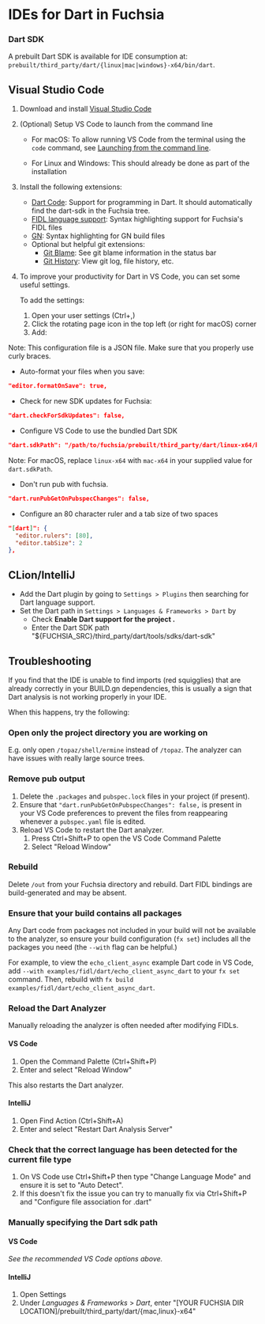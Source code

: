 # IDEs for Dart in Fuchsia

### Dart SDK

A prebuilt Dart SDK is available for IDE consumption at:
`prebuilt/third_party/dart/{linux|mac|windows}-x64/bin/dart`.

## Visual Studio Code

1.  Download and install [Visual Studio Code](https://code.visualstudio.com/)
1.  (Optional) Setup VS Code to launch from the command line

    *   For macOS: To allow running VS Code from the terminal using the `code`
        command, see
        [Launching from the command line](https://code.visualstudio.com/docs/setup/mac#_launching-from-the-command-line).

    *   For Linux and Windows: This should already be done as part of the
        installation

1.  Install the following extensions:

    *   [Dart Code](https://marketplace.visualstudio.com/items?itemName=Dart-Code.dart-code):
        Support for programming in Dart. It should automatically find the dart-sdk in the Fuchsia tree.
    *   [FIDL language support](https://marketplace.visualstudio.com/items?itemName=fuchsia-authors.language-fidl):
        Syntax highlighting support for Fuchsia's FIDL files
    *   [GN](https://marketplace.visualstudio.com/items?itemName=npclaudiu.vscode-gn):
        Syntax highlighting for GN build files
    *   Optional but helpful git extensions:
        *   [Git Blame](https://marketplace.visualstudio.com/items?itemName=waderyan.gitblame):
            See git blame information in the status bar
        *   [Git History](https://marketplace.visualstudio.com/items?itemName=donjayamanne.githistory):
            View git log, file history, etc.

1.  To improve your productivity for Dart in VS Code, you can set some useful
    settings.

    To add the settings:

    1. Open your user settings (Ctrl+,)
    1. Click the rotating page icon in the top left (or right for macOS) corner
    1. Add:

Note: This configuration file is a JSON file. Make sure that you properly use
curly braces.

* Auto-format your files when you save:

```json
"editor.formatOnSave": true,
```

* Check for new SDK updates for Fuchsia:

```json
"dart.checkForSdkUpdates": false,
```

* Configure VS Code to use the bundled Dart SDK


```json
"dart.sdkPath": "/path/to/fuchsia/prebuilt/third_party/dart/linux-x64/bin/dart",
```

Note: For macOS, replace `linux-x64` with `mac-x64` in your supplied value for
`dart.sdkPath`.

* Don't run pub with fuchsia.

```json
"dart.runPubGetOnPubspecChanges": false,
```

* Configure an 80 character ruler and a tab size of two spaces

```json
"[dart]": {
  "editor.rulers": [80],
  "editor.tabSize": 2
},
```

## CLion/IntelliJ

* Add the Dart plugin by going to `Settings > Plugins` then searching for
  Dart language support.
* Set the Dart path in `Settings > Languages & Frameworks > Dart` by
  * Check __Enable Dart support for the project <project name>.__
  * Enter the Dart SDK path "${FUCHSIA_SRC}/third_party/dart/tools/sdks/dart-sdk"


## Troubleshooting

If you find that the IDE is unable to find imports (red squigglies) that are
already correctly in your BUILD.gn dependencies, this is usually a sign that
Dart analysis is not working properly in your IDE.

When this happens, try the following:

### Open only the project directory you are working on

E.g. only open `/topaz/shell/ermine` instead of `/topaz`. The analyzer can have
issues with really large source trees.

### Remove pub output

1.  Delete the `.packages` and `pubspec.lock` files in your project (if
    present).
1.  Ensure that `"dart.runPubGetOnPubspecChanges": false,` is present in your
    VS Code preferences to prevent the files from reappearing whenever a
    `pubspec.yaml` file is edited.
1.  Reload VS Code to restart the Dart analyzer.
    1.  Press Ctrl+Shift+P to open the VS Code Command Palette
    1.  Select "Reload Window"

### Rebuild

Delete `/out` from your Fuchsia directory and rebuild. Dart FIDL bindings are
build-generated and may be absent.

### Ensure that your build contains all packages

Any Dart code from packages not included in your build will not be available to
the analyzer, so ensure your build configuration (`fx set`) includes all
the packages you need (the `--with` flag can be helpful.)

For example, to view the `echo_client_async` example Dart code in VS Code, add
`--with examples/fidl/dart/echo_client_async_dart` to your `fx set`
command. Then, rebuild with `fx build examples/fidl/dart/echo_client_async_dart`.

### Reload the Dart Analyzer

Manually reloading the analyzer is often needed after modifying FIDLs.

#### VS Code

1.  Open the Command Palette (Ctrl+Shift+P)
1.  Enter and select "Reload Window"

This also restarts the Dart analyzer.

#### IntelliJ

1.  Open Find Action (Ctrl+Shift+A)
1.  Enter and select "Restart Dart Analysis Server"

### Check that the correct language has been detected for the current file type
1.  On VS Code use Ctrl+Shift+P then type "Change Language Mode" and ensure it is set to "Auto Detect".
1.  If this doesn't fix the issue you can try to manually fix via Ctrl+Shift+P and "Configure file association for .dart"

### Manually specifying the Dart sdk path

#### VS Code

_See the recommended VS Code options above._

#### IntelliJ

1.  Open Settings
1.  Under *Languages & Frameworks* > *Dart*, enter "[YOUR FUCHSIA DIR LOCATION]/prebuilt/third_party/dart/{mac,linux}-x64"
